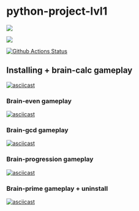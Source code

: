 # python-project-lvl1

<a href="https://codeclimate.com/github/Pavel-trying/python-project-lvl1/maintainability"><img src="https://api.codeclimate.com/v1/badges/9077a79e2ab48345f66d/maintainability" /></a>

<a href="https://codeclimate.com/github/Pavel-trying/python-project-lvl1/test_coverage"><img src="https://api.codeclimate.com/v1/badges/9077a79e2ab48345f66d/test_coverage" /></a>

[![Github Actions Status](https://github.com/Pavel-trying/python-project-lvl1/workflows/Python%20CI/badge.svg)](https://github.com/Pavel-trying/python-project-lvl1/actions)

## Installing + brain-calc gameplay
[![asciicast](https://asciinema.org/a/XejEBiFg1ENLJsQe6oQI9dpAE.svg)](https://asciinema.org/a/XejEBiFg1ENLJsQe6oQI9dpAE)

### Brain-even gameplay
[![asciicast](https://asciinema.org/a/EZS02Xf47XFk768OPpJAxnbMn.svg)](https://asciinema.org/a/EZS02Xf47XFk768OPpJAxnbMn)

### Brain-gcd gameplay
[![asciicast](https://asciinema.org/a/yw4jKL2EGDdKexHb6keUuiGYx.svg)](https://asciinema.org/a/yw4jKL2EGDdKexHb6keUuiGYx)

### Brain-progression gameplay
[![asciicast](https://asciinema.org/a/zKpL6cc2J5rKP9aguMTVfVqac.svg)](https://asciinema.org/a/zKpL6cc2J5rKP9aguMTVfVqac)

### Brain-prime gameplay + uninstall
[![asciicast](https://asciinema.org/a/EAPJZ3s85xwj9hJIfHZ6vTuRN.svg)](https://asciinema.org/a/EAPJZ3s85xwj9hJIfHZ6vTuRN)
